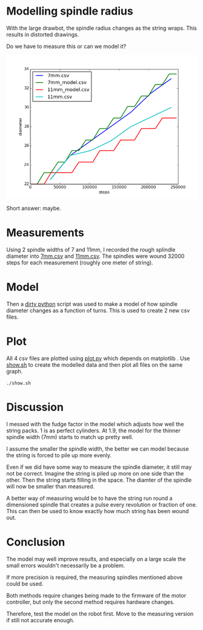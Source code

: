 # Modelling spindle radius

With the large drawbot, the spindle radius changes as the string wraps.
This results in distorted drawings.

Do we have to measure this or can we model it?

![plot](plot.png)

Short answer: maybe.

# Measurements

Using 2 spindle widths of 7 and 11mm, I recorded the rough splindle diameter into [7mm.csv](7mm.csv) and [11mm.csv](11mm.csv). The spindles were wound 32000 steps for each measurement (roughly one meter of string).

# Model

Then a [dirty python](model.py) script was used to make a model of how spindle diameter changes as a function of turns. This is used to create 2 new csv files.

# Plot

All 4 csv files are plotted using [plot.py](plot.py) which depends on matplotlib . 
Use [show.sh](show.sh) to create the modelled data and then plot all files on the same graph.

    ./show.sh

# Discussion

I messed with the fudge factor in the model which adjusts how well the string
packs. 1 is as perfect cylinders. At 1.9, the model for the thinner spindle
width (7mm) starts to match up pretty well. 

I assume the smaller the spindle width, the better we can model because the
string is forced to pile up more evenly.

Even if we did have some way to measure the spindle diameter, it still may not
be correct. Imagine the string is piled up more on one side than the other. Then
the string starts filling in the space. The diamter of the spindle will now be
smaller than measured.

A better way of measuring would be to have the string run round a dimensioned
spindle that creates a pulse every revolution or fraction of one. This can then
be used to know exactly how much string has been wound out.

# Conclusion

The model may well improve results, and especially on a large scale the small
errors wouldn't necessarily be a problem.

If more precision is required, the measuring spindles mentioned above could be
used.

Both methods require changes being made to the firmware of the motor controller,
but only the second method requires hardware changes.

Therefore, test the model on the robot first. Move to the measuring version if
still not accurate enough.
